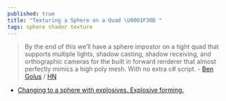 ```yaml
---
published: true
title: "Texturing a Sphere on a Quad \U0001F30D "
tags: sphere shader texture
---
```

> By the end of this we’ll have a sphere impostor on a tight quad that supports multiple lights, shadow casting, shadow receiving, and orthographic cameras for the built in forward renderer that almost perfectly mimics a high poly mesh. With no extra c# script. - [Ben Golus](https://bgolus.medium.com/rendering-a-sphere-on-a-quad-13c92025570c) / [HN](https://news.ycombinator.com/item?id=25716110)

- [Changing to a sphere with explosives. Explosive forming.](https://www.youtube.com/watch?v=kEVG1xGaN6M)
